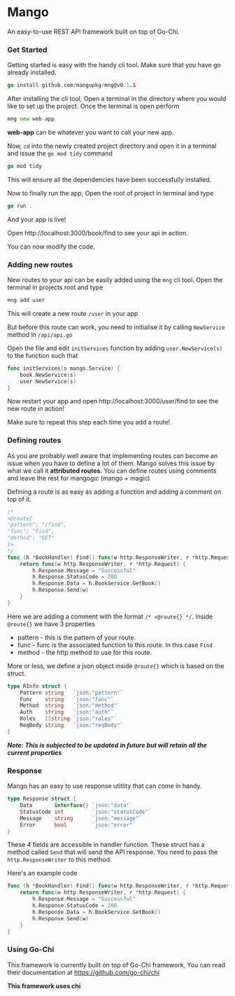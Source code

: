 # Mango

An easy-to-use REST API framework built on top of Go-Chi.

### Get Started
Getting started is easy with the handy cli tool. Make sure that you have go already installed.
```go
go install github.com/mangopkg/mng@v0.1.1
```
After installing the cli tool, Open a terminal in the directory where you would like to set up the project. Once the terminal is open perform
```go
mng new web-app
```
**web-app** can be whatever you want to call your new app.


Now, `cd` into the newly created project directory and open it in a terminal and issue the `go mod tidy` command
```go
go mod tidy
```
This will ensure all the dependencies have been successfully installed.

Now to finally run the app, Open the root of project in terminal and type

```go
go run .
```

And your app is live!

Open http://localhost:3000/book/find to see your api in action.

You can now modify the code.

### Adding new routes
New routes to your api can be easily added using the `mng` cli tool. Open the terminal in projects root and type
```go
mng add user
```
This will create a new route `/user` in your app

But before this route can work, you need to initialise it by calling `NewService` method in `/api/api.go`

Open the file and edit `initServices` function by adding `user.NewService(s)` to the function such that
```go
func initServices(s mango.Service) {
    book.NewService(s)
    user.NewService(s)
}
```
Now restart your app and open http://localhost:3000/user/find to see the new route in action!

Make sure to repeat this step each time you add a route!
### Defining routes
As you are probably well aware that implementing routes can become an issue when you have to define a lot of them. Mango solves this issue by what we call it **attributed routes**. You can define routes using comments and leave the rest for mangogic (mango + magic)

Defining a route is as easy as adding a function and adding a comment on top of it.

```go
/*
<@route{
"pattern": "/find",
"func": "Find",
"method": "GET"
}>
*/
func (h *BookHandler) Find() func(w http.ResponseWriter, r *http.Request) {
	return func(w http.ResponseWriter, r *http.Request) {
		h.Response.Message = "Successful"
		h.Response.StatusCode = 200
		h.Response.Data = h.BookService.GetBook()
		h.Response.Send(w)
	}
}
```

Here we are adding a comment with the format `/*
<@route{} */`. Inside `@route{}` we have 3 properties
- pattern - this is the pattern of your route.
- func - func is the associated function to this route. In this case `Find`
- method - the http method to use for this route.

More or less, we define a json object inside `@route{}` which is based on the struct.

```go
type RInfo struct {
	Pattern string   `json:"pattern"`
	Func    string   `json:"func"`
	Method  string   `json:"method"`
	Auth    string   `json:"auth"`
	Roles   []string `json:"roles"`
	ReqBody string   `json:"reqBody"`
}
```

***Note: This is subjected to be updated in future but will retain all the current properties***


### Response
Mango has an easy to use response utitlity that can come in handy.

```go
type Response struct {
	Data       interface{} `json:"data"`
	StatusCode int         `json:"statusCode"`
	Message    string      `json:"message"`
	Error      bool        `json:"error"`
}
```

These 4 fields are accessible in handler function. These struct has a method called `Send` that will send the API response. You need to pass the `http.ResponseWriter` to this method.

Here's an example code
```go
func (h *BookHandler) Find() func(w http.ResponseWriter, r *http.Request) {
	return func(w http.ResponseWriter, r *http.Request) {
		h.Response.Message = "Successful"
		h.Response.StatusCode = 200
		h.Response.Data = h.BookService.GetBook()
		h.Response.Send(w)
	}
}
```


### Using Go-Chi
This framework is currently built on top of Go-Chi framework, You can read their documentation at https://github.com/go-chi/chi

**This framework uses chi**